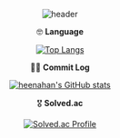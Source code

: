 <div align="center">
  
![header](https://capsule-render.vercel.app/api?type=venom&color=timeGradient&height=280&section=header&text=Hi%20there,%20I'm%20heenahan&fontSize=50&fontColor=black)

🤓 **Language**

[![Top Langs](https://github-readme-stats.vercel.app/api/top-langs/?username=heenahan&layout=compact)](https://github.com/heenahan/github-readme-stats)

👩‍💻 **Commit Log**

[![heenahan's GitHub stats](https://github-readme-stats.vercel.app/api?username=heenahan&layout=compact)](https://github.com/anuraghazra/github-readme-stats)

🎖 **Solved.ac**

[![Solved.ac Profile](http://mazassumnida.wtf/api/v2/generate_badge?boj=heenahan)](https://solved.ac/heenahan/)

</div>

<!--
**heenahan/heenahan** is a ✨ _special_ ✨ repository because its `README.md` (this file) appears on your GitHub profile.

Here are some ideas to get you started:

- 🔭 I’m currently working on ...
- 🌱 I’m currently learning ...
- 👯 I’m looking to collaborate on ...
- 🤔 I’m looking for help with ...
- 💬 Ask me about ...
- 📫 How to reach me: ...
- 😄 Pronouns: ...
- ⚡ Fun fact: ...
-->
